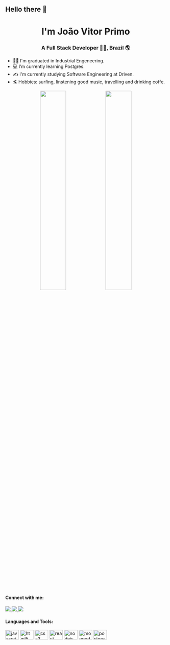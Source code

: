 <h2>Hello there 👋</h2>

<div align="center">
<h1>I'm João Vitor Primo</h1>
<h3>A Full Stack Developer 👩‍💻, Brazil 🌎</h3>
</div>
<div align="start">
<ul>
<li>👨‍🎓 I'm graduated in Industrial Engeneering.</li>
<li>💻 I’m currently learning Postgres.</li>
<li> ✍️ I'm currently studying Software Engineering at Driven.</li>
<li>🏄 Hobbies: surfing, linstening good music, travelling and drinking coffe.</li>
</ul>
  <div align="center">
<img width="40%" src="https://github-readme-stats.vercel.app/api?username=joaovprimo&count_private=true&show_icons=true%22">
<img width="40%" src="https://github-readme-stats.vercel.app/api/top-langs/?username=joaovprimo&layout=compact&langs_count=10%22">
  </div>
 <h4>Connect with me:</h4>
<a href="mailto:jv.primo26@gmail.com" target="_blank">
 <img src="https://img.shields.io/badge/Gmail-D14836?style=for-the-badge&logo=gmail&logoColor=white">
 </a>
 <a href="https://www.linkedin.com/in/joaovprimo/" target="_blank">
<img src="https://img.shields.io/badge/LinkedIn-0077B5?style=for-the-badge&logo=linkedin&logoColor=white">
 </a>
 <a href="https://www.instagram.com/joaovprimo/" target="_blank">
<img src="https://img.shields.io/badge/Instagram-E4405F?style=for-the-badge&logo=instagram&logoColor=white">
 </a>
<h4>Languages and Tools:</h4>
<div align="left">
  <img src="https://cdn.jsdelivr.net/gh/devicons/devicon/icons/javascript/javascript-original.svg" height="30" width="42" alt="javascript logo"  />
  <img src="https://cdn.jsdelivr.net/gh/devicons/devicon/icons/html5/html5-original.svg" height="30" width="42" alt="html5 logo"  />
  <img src="https://cdn.jsdelivr.net/gh/devicons/devicon/icons/css3/css3-original.svg" height="30" width="42" alt="css3 logo"  />
  <img src="https://cdn.jsdelivr.net/gh/devicons/devicon/icons/react/react-original.svg" height="30" width="42" alt="react logo"  />
  <img src="https://cdn.jsdelivr.net/gh/devicons/devicon/icons/nodejs/nodejs-plain.svg" height="30" width="42" alt="nodejs logo"  />
  <img src="https://cdn.jsdelivr.net/gh/devicons/devicon/icons/mongodb/mongodb-original.svg" height="30" width="42" alt="mongodb logo"  />
  <img src="https://cdn.jsdelivr.net/gh/devicons/devicon/icons/postgresql/postgresql-original.svg" height="30" width="42" alt="postgresql logo"  />
</div>
  





